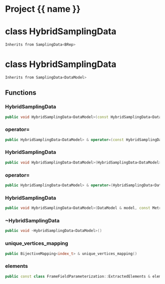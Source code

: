 <script setup>
import {useRoute} from 'vitepress'
const {path} = useRoute()
const tokens = path.split('/')
const words = tokens[2].split('-');
for (let i = 0; i < words.length; i++) {
    words[i] = words[i].charAt(0).toUpperCase() + words[i].slice(1);
    words[i] = words[i].replace('geode', 'Geode')
}
const name = words.join('-');
</script>
# Project {{ name }}

# class HybridSamplingData


```cpp
Inherits from SamplingData<BRep>
```



# class HybridSamplingData


```cpp
Inherits from SamplingData<DataModel>
```



## Functions

### HybridSamplingData

```cpp
public void HybridSamplingData<DataModel>(const HybridSamplingData<DataModel> & )
```


### operator=

```cpp
public HybridSamplingData<DataModel> & operator=(const HybridSamplingData<DataModel> & )
```


### HybridSamplingData

```cpp
public void HybridSamplingData<DataModel>(HybridSamplingData<DataModel> && )
```


### operator=

```cpp
public HybridSamplingData<DataModel> & operator=(HybridSamplingData<DataModel> && )
```


### HybridSamplingData

```cpp
public void HybridSamplingData<DataModel>(DataModel & model, const Metric<dimension> & metric, const class FrameFieldParameterization::ExtractedElements & elements)
```


### ~HybridSamplingData

```cpp
public void ~HybridSamplingData<DataModel>()
```


### unique_vertices_mapping

```cpp
public BijectiveMapping<index_t> & unique_vertices_mapping()
```


### elements

```cpp
public const class FrameFieldParameterization::ExtractedElements & elements()
```




